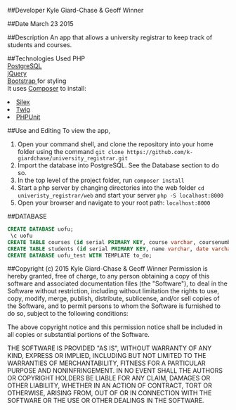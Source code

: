 ##Developer
Kyle Giard-Chase & Geoff Winner

##Date
March 23 2015

##Description
An app that allows a university registrar to keep track of students and courses.


##Technologies Used
PHP <br>
<a href='http://www.postgresql.org/'>PostgreSQL</a> <br>
<a href='https://developers.google.com/speed/libraries/'>jQuery</a> <br>
<a href='http://getbootstrap.com/'>Bootstrap </a>for styling <br>
It uses <a href='https://getcomposer.org/'>Composer</a> to install:
<li>
<a href='http://silex.sensiolabs.org/'>Silex</a>
</li>
<li><a href='http://twig.sensiolabs.org/'>Twig</a></li>
<li><a href='https://phpunit.de/'>PHPUnit</a></li>

##Use and Editing
To view the app,<br>
1. Open your command shell, and clone the repository into your home folder using the command `git clone https://github.com/k-giardchase/university_registrar.git`<br>
2. Import the database into PostgreSQL. See the Database section to do so.<br>
3. In the top level of the project folder, run `composer install`<br>
4. Start a php server by changing directories into the web folder `cd univeristy_registrar/web`
and start your server `php -S localhost:8000`<br>
5. Open your browser and navigate to your root path: `localhost:8000`

##DATABASE
```sql
CREATE DATABASE uofu;
 \c uofu
CREATE TABLE courses (id serial PRIMARY KEY, course varchar, coursenumber int);
CREATE TABLE students (id serial PRIMARY KEY, name varchar, date varchar);
CREATE DATABASE uofu_test WITH TEMPLATE to_do;
```

##Copyright (c) 2015 Kyle Giard-Chase & Geoff Winner
Permission is hereby granted, free of charge, to any person obtaining a copy
of this software and associated documentation files (the "Software"), to deal
in the Software without restriction, including without limitation the rights
to use, copy, modify, merge, publish, distribute, sublicense, and/or sell
copies of the Software, and to permit persons to whom the Software is
furnished to do so, subject to the following conditions:

The above copyright notice and this permission notice shall be included in
all copies or substantial portions of the Software.

THE SOFTWARE IS PROVIDED "AS IS", WITHOUT WARRANTY OF ANY KIND, EXPRESS OR
IMPLIED, INCLUDING BUT NOT LIMITED TO THE WARRANTIES OF MERCHANTABILITY,
FITNESS FOR A PARTICULAR PURPOSE AND NONINFRINGEMENT. IN NO EVENT SHALL THE
AUTHORS OR COPYRIGHT HOLDERS BE LIABLE FOR ANY CLAIM, DAMAGES OR OTHER
LIABILITY, WHETHER IN AN ACTION OF CONTRACT, TORT OR OTHERWISE, ARISING FROM,
OUT OF OR IN CONNECTION WITH THE SOFTWARE OR THE USE OR OTHER DEALINGS IN
THE SOFTWARE.
